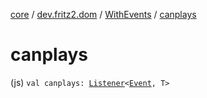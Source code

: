 [core](../../index.md) / [dev.fritz2.dom](../index.md) / [WithEvents](index.md) / [canplays](./canplays.md)

# canplays

(js) `val canplays: `[`Listener`](../-listener/index.md)`<`[`Event`](https://kotlinlang.org/api/latest/jvm/stdlib/org.w3c.dom.events/-event/index.html)`, T>`